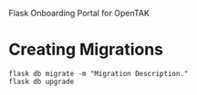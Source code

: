 Flask Onboarding Portal for OpenTAK



# Creating Migrations

```
flask db migrate -m "Migration Description."
flask db upgrade
```